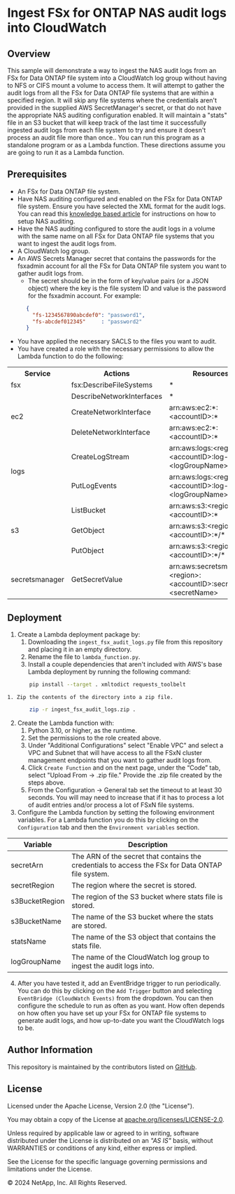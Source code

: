 # Ingest FSx for ONTAP NAS audit logs into CloudWatch

## Overview
This sample will demonstrate a way to ingest the NAS audit logs from an FSx for Data ONTAP file system into a CloudWatch log group
without having to NFS or CIFS mount a volume to access them.
It will attempt to gather the audit logs from all the FSx for Data ONTAP file systems that are within a specified region.
It will skip any file systems where the credentials aren't provided in the supplied AWS SecretManager's secret, or that do not have
the appropriate NAS auditing configuration enabled.
It will maintain a "stats" file in an S3 bucket that will keep track of the last time it successfully ingested audit logs from each
file system to try and ensure it doesn't process an audit file more than once..
You can run this program as a standalone program or as a Lambda function. These directions assume you are going to run it as a Lambda function.

## Prerequisites
- An FSx for Data ONTAP file system.
- Have NAS auditing configured and enabled on the FSx for Data ONTAP file system. Ensure you have selected the XML format for the audit logs. You can read this
[knowledge based article](https://kb.netapp.com/on-prem/ontap/da/NAS/NAS-KBs/How_to_set_up_NAS_auditing_in_ONTAP_9) for instructions on how to setup NAS auditing.
- Have the NAS auditing configured to store the audit logs in a volume with the same name on all FSx for Data ONTAP file
systems that you want to ingest the audit logs from.
- A CloudWatch log group.
- An AWS Secrets Manager secret that contains the passwords for the fsxadmin account for all the FSx for Data ONTAP file system you want to gather audit logs from.
  - The secret should be in the form of key/value pairs (or a JSON object) where the key is the file system ID and value is the password for the fsxadmin account. For example:
```json
      {
        "fs-1234567890abcdef0": "password1",
        "fs-abcdef012345"     : "password2"
      }
```
- You have applied the necessary  SACLS to the files you want to audit.
- You have created a role with the necessary permissions to allow the Lambda function to do the following:

<table>
<tr><th>Service</td><th>Actions</td><th>Resources</th></tr>
<tr><td>fsx</td><td>fsx:DescribeFileSystems</td><td>*</td></tr>
<tr><td rowspan="3">ec2</td><td>DescribeNetworkInterfaces</td><td>*</td></tr>
<tr><td>CreateNetworkInterface</td><td>arn:aws:ec2:*:&lt;accountID&gt;:*</td></tr>
<tr><td>DeleteNetworkInterface</td><td>arn:aws:ec2:*:&lt;accountID&gt;:*</td></tr>
<tr><td rowspan="2">logs</td><td>CreateLogStream        </td><td> arn:aws:logs:&lt;region&gt;:&lt;accountID&gt;:log-group:&lt;logGroupName&gt;:* </td></tr>
<tr><td>PutLogEvents           </td><td> arn:aws:logs:&lt;region&gt;:&lt;accountID&gt;:log-group:&lt;logGroupName&gt;:* </td></tr>
<tr><td rowspan="3"> s3  </td><td> ListBucket             </td><td> arn:aws:s3:&lt;region&gt;:&lt;accountID&gt;:* </td></tr>
<tr><td>GetObject              </td><td> arn:aws:s3:&lt;region>:&lt;accountID&gt;:*/* </td></tr>
<tr><td>PutObject              </td><td> arn:aws:s3:&lt;region>:&lt;accountID&gt;:*/* </td></tr>
<tr><td>secretsmanager </td><td> GetSecretValue </td><td> arn:aws:secretsmanager:&lt;region&gt;:&lt;accountID&gt;:secret:&lt;secretName&gt;</td></tr>
</table>

## Deployment
1. Create a Lambda deployment package by:
    1. Downloading the `ingest_fsx_audit_logs.py` file from this repository and placing it in an empty directory.
    1. Rename the file to `lambda_function.py`.
    1. Install a couple dependencies that aren't included with AWS's base Lambda deployment by running the following command:
```bash
       pip install --target . xmltodict requests_toolbelt
```
    1. Zip the contents of the directory into a zip file.
```bash
       zip -r ingest_fsx_audit_logs.zip .
```
2. Create the Lambda function with:
    1. Python 3.10, or higher, as the runtime.
    1. Set the permissions to the role created above.
    1. Under "Additional Configurations" select "Enable VPC" and select a VPC and Subnet that will have access to all the FSxN cluster management endpoints that you want to gather audit logs from.
    1. Click `Create Function` and on the next page, under the “Code” tab, select "Upload From -> .zip file." Provide the .zip file created by the steps above. 
    1. From the Configuration -> General tab set the timeout to at least 30 seconds. You will may need to increase that if it has to process a lot of audit entries and/or process a lot of FSxN file systems.
3. Configure the Lambda function by setting the following environment variables. For a Lambda function you do this by clicking on the `Configuration` tab and then the `Environment variables` section.

| Variable | Description |
| --- | --- |
| secretArn | The ARN of the secret that contains the credentials to access the FSx for Data ONTAP file system. |
| secretRegion | The region where the secret is stored. |
| s3BucketRegion | The region of the S3 bucket where stats file is stored. |
| s3BucketName | The name of the S3 bucket where the stats are stored. |
| statsName | The name of the S3 object that contains the stats file. |
| logGroupName | The name of the CloudWatch log group to ingest the audit logs into. |

4. After you have tested it, add an EventBridge trigger to run periodically. You can do this by clicking on the `Add Trigger` button and selecting `EventBridge (CloudWatch Events)` from the dropdown. You can then configure the schedule to run as often as you want. How often depends on how often you have set up your FSx for ONTAP file systems to generate audit logs, and how up-to-date you want the CloudWatch logs to be.

## Author Information

This repository is maintained by the contributors listed on [GitHub](https://github.com/NetApp/FSx-ONTAP-samples-scripts/graphs/contributors).

## License

Licensed under the Apache License, Version 2.0 (the "License").

You may obtain a copy of the License at [apache.org/licenses/LICENSE-2.0](http://www.apache.org/licenses/LICENSE-2.0).

Unless required by applicable law or agreed to in writing, software distributed under the License is distributed on an _"AS IS"_ basis, without WARRANTIES or conditions of any kind, either express or implied.

See the License for the specific language governing permissions and limitations under the License.

© 2024 NetApp, Inc. All Rights Reserved.
